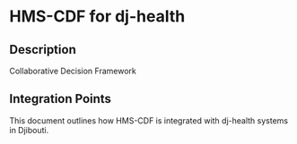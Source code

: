 # HMS-CDF for dj-health

## Description

Collaborative Decision Framework

## Integration Points

This document outlines how HMS-CDF is integrated with dj-health systems in Djibouti.
